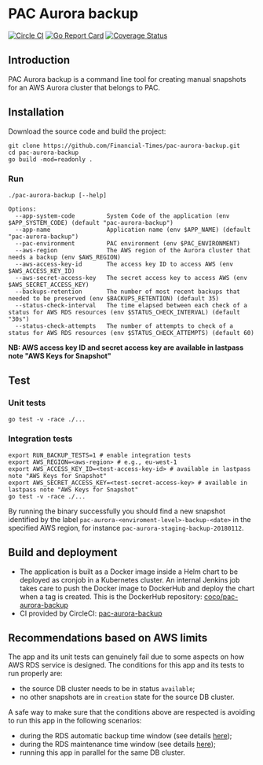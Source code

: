 # PAC Aurora backup

[![Circle CI](https://circleci.com/gh/Financial-Times/pac-aurora-backup/tree/master.png?style=shield)](https://circleci.com/gh/Financial-Times/pac-aurora-backup/tree/master) [![Go Report Card](https://goreportcard.com/badge/github.com/Financial-Times/pac-aurora-backup)](https://goreportcard.com/report/github.com/Financial-Times/pac-aurora-backup) [![Coverage Status](https://coveralls.io/repos/github/Financial-Times/pac-aurora-backup/badge.svg)](https://coveralls.io/github/Financial-Times/pac-aurora-backup)

## Introduction

PAC Aurora backup is a command line tool for creating manual snapshots for an AWS Aurora cluster 
that belongs to PAC. 

## Installation

Download the source code and build the project:

```shell
git clone https://github.com/Financial-Times/pac-aurora-backup.git
cd pac-aurora-backup
go build -mod=readonly .
```

### Run

```shell
./pac-aurora-backup [--help]

Options:                    
  --app-system-code         System Code of the application (env $APP_SYSTEM_CODE) (default "pac-aurora-backup")
  --app-name                Application name (env $APP_NAME) (default "pac-aurora-backup")
  --pac-environment         PAC environment (env $PAC_ENVIRONMENT)
  --aws-region              The AWS region of the Aurora cluster that needs a backup (env $AWS_REGION)
  --aws-access-key-id       The access key ID to access AWS (env $AWS_ACCESS_KEY_ID)
  --aws-secret-access-key   The secret access key to access AWS (env $AWS_SECRET_ACCESS_KEY)
  --backups-retention       The number of most recent backups that needed to be preserved (env $BACKUPS_RETENTION) (default 35)
  --status-check-interval   The time elapsed between each check of a status for AWS RDS resources (env $STATUS_CHECK_INTERVAL) (default "30s")
  --status-check-attempts   The number of attempts to check of a status for AWS RDS resources (env $STATUS_CHECK_ATTEMPTS) (default 60)
```

**NB: AWS access key ID and secret access key are available in lastpass note "AWS Keys for Snapshot"**

## Test

### Unit tests

```shell
go test -v -race ./...
```

### Integration tests

 ```shell
export RUN_BACKUP_TESTS=1 # enable integration tests
export AWS_REGION=<aws-region> # e.g., eu-west-1
export AWS_ACCESS_KEY_ID=<test-access-key-id> # available in lastpass note "AWS Keys for Snapshot"
export AWS_SECRET_ACCESS_KEY=<test-secret-access-key> # available in lastpass note "AWS Keys for Snapshot"
go test -v -race ./...
```

By running the binary successfully you should find a new snapshot identified by the label
`pac-aurora-<enviroment-level>-backup-<date>` in the specified AWS region,
for instance `pac-aurora-staging-backup-20180112`.

## Build and deployment

* The application is built as a Docker image inside a Helm chart to be deployed as cronjob in a Kubernetes cluster.
  An internal Jenkins job takes care to push the Docker image to DockerHub and deploy the chart when a tag is created.
  This is the DockerHub repository: [coco/pac-aurora-backup](https://hub.docker.com/r/coco/pac-aurora-backup)
* CI provided by CircleCI: [pac-aurora-backup](https://circleci.com/gh/Financial-Times/pac-aurora-backup)

## Recommendations based on AWS limits

The app and its unit tests can genuinely fail due to some aspects on how AWS RDS service is designed.
The conditions for this app and its tests to run properly are:
 * the source DB cluster needs to be in status `available`;
 * no other snapshots are in `creation` state for the source DB cluster.
 
A safe way to make sure that the conditions above are respected is avoiding to run this app 
in the following scenarios:
 * during the RDS automatic backup time window (see details [here](https://docs.aws.amazon.com/AmazonRDS/latest/UserGuide/USER_WorkingWithAutomatedBackups.html#USER_WorkingWithAutomatedBackups.BackupWindow));
 * during the RDS maintenance time window (see details [here](https://docs.aws.amazon.com/AmazonRDS/latest/UserGuide/USER_UpgradeDBInstance.Maintenance.html#Concepts.DBMaintenance));
 * running this app in parallel for the same DB cluster.
 
 
 